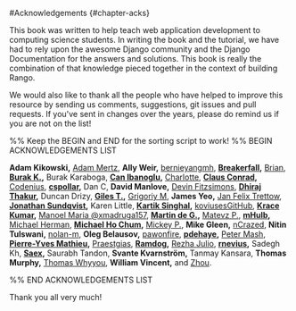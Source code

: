 #Acknowledgements {#chapter-acks}

This book was written to help teach web application development to computing science students. In writing the book and the tutorial, we have had to rely upon the awesome Django community and the Django Documentation for the answers and solutions. This book is really the combination of that knowledge pieced together in the context of building Rango. 

We would also like to thank all the people who have helped to improve this resource by sending us comments, suggestions, git issues and pull requests. If you've sent in changes over the years, please do remind us if you are not on the list! 

%% Keep the BEGIN and END for the sorting script to work!
%% BEGIN ACKNOWLEDGEMENTS LIST

**Adam Kikowski,**
[Adam Mertz](https://github.com/Amertz08),
**Ally Weir,**
[bernieyangmh](https://github.com/bernieyangmh),
**[Breakerfall](https://github.com/breakerfall),**
[Brian](https://github.com/flycal6),
**[Burak K.](https://github.com/McMutton),**
Burak Karaboga,
**[Can Ibanoglu](https://github.com/canibanoglu),**
[Charlotte](https://github.com/Charlotteis),
**[Claus Conrad](https://github.com/cconrad),**
[Codenius](https://twitter.com/Codenius),
**[cspollar](https://github.com/cspollar),**
Dan C,
**David Manlove,**
[Devin Fitzsimons](https://github.com/aisflat439),
**[Dhiraj Thakur](https://github.com/dhirajt),**
Duncan Drizy,
**[Giles T.](https://github.com/gpjt),**
[Grigoriy M](https://github.com/GriMel),
**James Yeo,**
[Jan Felix Trettow](‏https://twitter.com/JanFelixTrettow),
**[Jonathan Sundqvist](https://github.com/jonathan-s),**
Karen Little,
**[Kartik Singhal](https://github.com/k4rtik),**
[koviusesGitHub](https://github.com/koviusesGitHub),
**[Krace Kumar](https://github.com/kracekumar),**
[Manoel Maria ‏@xmadruga157](https://twitter.com/xmadruga157),
**[Martin de G.](https://github.com/martindegroot),**
[Matevz P.](https://github.com/matonsjojc),
**[mHulb](https://github.com/mHulb),**
[Michael Herman](https://github.com/mjhea0),
**[Michael Ho Chum](https://github.com/michaelchum),**
[Mickey P.](https://github.com/mickeypash),
**Mike Gleen,**
[nCrazed](https://github.com/nCrazed),
**Nitin Tulswani,**
[nolan-m](https://github.com/nolan-m),
**Oleg Belausov,**
[pawonfire](https://github.com/pawonfire),
**[pdehaye](https://github.com/pdehaye),**
[Peter Mash](https://github.com/PeterMash),
**[Pierre-Yves Mathieu](https://github.com/pywebdesign),**
[Praestgias](https://github.com/praestigias),
**[Ramdog](https://github.com/ramdog),**
[Rezha Julio](https://github.com/kimiamania),
**[rnevius](https://github.com/rnevius),**
Sadegh Kh,
**[Saex](https://github.com/SaeX),**
Saurabh Tandon,
**Svante Kvarnström,**
Tanmay Kansara,
**Thomas Murphy,**
[Thomas Whyyou](https://twitter.com/thomaswhyyou),
**William Vincent,** and
[Zhou](https://github.com/AugustLONG).


%% END ACKNOWLEDGEMENTS LIST

Thank you all very much!


